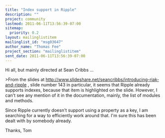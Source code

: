 ```yaml
---
title: "Index support in Ripple"
description: ""
project: community
lastmod: 2011-06-11T13:56:39-07:00
sitemap:
  priority: 0.2
layout: mailinglistitem
mailinglist_id: "msg03647"
author_name: "Thomas Fee"
project_section: "mailinglistitem"
sent_date: 2011-06-11T13:56:39-07:00
---
```



Hi all, but mainly directed at Sean Cribbs ...

&gt;From the slides at
http://www.slideshare.net/seancribbs/introducing-riak-and-ripple , slide
number 143 in particular, it seems that Ripple already supports indexes,
because that item is highlighted on the slide. However, I can't see any
mention of it in the documentation, mainly, the list of modules and methods.

Since Ripple currently doesn't support using a property as a key, I am
searching for a way to efficiently work around that. I'm sure this has been
dealt with by somebody already.

Thanks,
Tom
